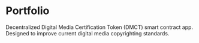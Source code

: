 # Portfolio
Decentralized Digital Media Certification Token (DMCT) smart contract app. Designed to improve current digital media copyrighting standards. 
